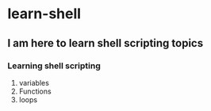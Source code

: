# learn-shell

## I am here to learn shell scripting topics

### Learning shell scripting

1) variables
2) Functions
3) loops
